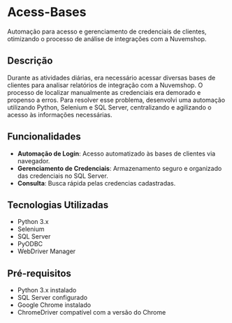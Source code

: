 # Acess-Bases

Automação para acesso e gerenciamento de credenciais de clientes, otimizando o processo de análise de integrações com a Nuvemshop.

## Descrição

Durante as atividades diárias, era necessário acessar diversas bases de clientes para analisar relatórios de integração com a Nuvemshop. O processo de localizar manualmente as credenciais era demorado e propenso a erros. Para resolver esse problema, desenvolvi uma automação utilizando Python, Selenium e SQL Server, centralizando e agilizando o acesso às informações necessárias.

## Funcionalidades

- **Automação de Login**: Acesso automatizado às bases de clientes via navegador.
- **Gerenciamento de Credenciais**: Armazenamento seguro e organizado das credenciais no SQL Server.
- **Consulta**: Busca rápida pelas credencias cadastradas.


## Tecnologias Utilizadas

- Python 3.x
- Selenium
- SQL Server
- PyODBC
- WebDriver Manager

## Pré-requisitos

- Python 3.x instalado
- SQL Server configurado
- Google Chrome instalado
- ChromeDriver compatível com a versão do Chrome

